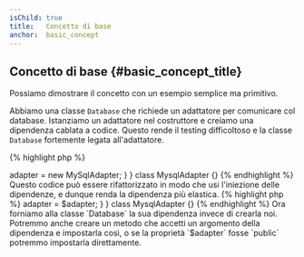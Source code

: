 ```yaml
---
isChild: true
title:   Concetto di base
anchor:  basic_concept
---
```


## Concetto di base {#basic_concept_title}

Possiamo dimostrare il concetto con un esempio semplice ma primitivo.

Abbiamo una classe `Database` che richiede un adattatore per comunicare col
database. Istanziamo un adattatore nel costruttore e creiamo una dipendenza
cablata a codice. Questo rende il testing difficoltoso e la classe `Database`
fortemente legata all'adattatore.

{% highlight php %}
<?php
namespace Database;

class Database
{
    protected $adapter;

    public function __construct()
    {
        $this->adapter = new MySqlAdapter;
    }
}

class MysqlAdapter {}
{% endhighlight %}

Questo codice può essere rifattorizzato in modo che usi l'iniezione delle
dipendenze, e dunque renda la dipendenza più elastica.

{% highlight php %}
<?php
namespace Database;

class Database
{
    protected $adapter;

    public function __construct(MySqlAdapter $adapter)
    {
        $this->adapter = $adapter;
    }
}

class MysqlAdapter {}
{% endhighlight %}

Ora forniamo alla classe `Database` la sua dipendenza invece di crearla noi.
Potremmo anche creare un metodo che accetti un argomento della dipendenza e
impostarla così, o se la proprietà `$adapter` fosse `public` potremmo impostarla
direttamente.

